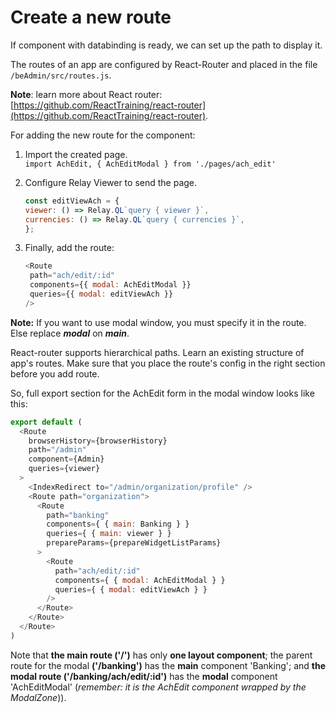 # Create a new route

If component with databinding is ready, we can set up the path to display it.

The routes of an app are configured by React-Router and placed in the file `/beAdmin/src/routes.js`.

**Note**: learn more about React router: [https://github.com/ReactTraining/react-router](https://github.com/ReactTraining/react-router).



For adding the new route for the component:

1. Import the created page.  
   `import AchEdit, { AchEditModal } from './pages/ach_edit'`

2. Configure Relay Viewer to send the page.

   ```javascript
   const editViewAch = {
   viewer: () => Relay.QL`query { viewer }`,
   currencies: () => Relay.QL`query { currencies }`,
   }; 
   ```

3. Finally, add the route:

   ```javascript
   <Route
    path="ach/edit/:id"
    components={{ modal: AchEditModal }}
    queries={{ modal: editViewAch }}
   />
   ```

**Note:** If you want to use modal window, you must specify it in the route. Else replace _**modal**_ on _**main**_.

React-router supports hierarchical paths. Learn an existing structure of app's routes. Make sure that you place the route's config in the right section before you add route.

So, full export section for the AchEdit form in the modal window looks like this:

```javascript
export default (
  <Route
    browserHistory={browserHistory}
    path="/admin"
    component={Admin}
    queries={viewer}
  >
    <IndexRedirect to="/admin/organization/profile" />
    <Route path="organization">
      <Route
        path="banking"
        components={ { main: Banking } }
        queries={ { main: viewer } }
        prepareParams={prepareWidgetListParams}
      >
        <Route
          path="ach/edit/:id"
          components={ { modal: AchEditModal } }
          queries={ { modal: editViewAch } }
        /> 
      </Route>
    </Route>
  </Route>
)
```

Note that **the main route \('/'\)** has only **one layout component**; the parent route for the modal **\('/banking'\)** has the **main** component 'Banking'; and **the modal route \('/banking/ach/edit/:id'\)** has the **modal** component 'AchEditModal' \(_remember: it is the AchEdit component wrapped by the ModalZone_\)\).


